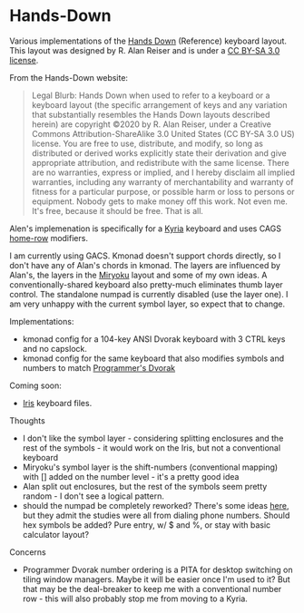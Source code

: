 # Hands-Down
Various implementations of the [Hands
Down](https://sites.google.com/alanreiser.com/handsdown) (Reference) keyboard
layout.  This layout was designed by R. Alan Reiser and is under a [CC BY-SA 3.0 license](https://creativecommons.org/licenses/by-sa/3.0/).

From the Hands-Down website:

> Legal Blurb: Hands Down when used to refer to a keyboard or a keyboard layout (the specific arrangement of keys and any variation that substantially resembles the Hands Down layouts described herein) are copyright ©2020 by R. Alan Reiser, under a Creative Commons Attribution-ShareAlike 3.0 United States (CC BY-SA 3.0 US) license. You are free to use, distribute, and modify, so long as distributed or derived works explicitly state their derivation and give appropriate attribution, and redistribute with the same license. There are no warranties, express or implied, and I hereby disclaim all implied warranties, including any warranty of merchantability and warranty of fitness for a particular purpose, or possible harm or loss to persons or equipment. Nobody gets to make money off this work. Not even me. It's free, because it should be free. That is all.

Alen's implemenation is specifically for a [Kyria](https://splitkb.com/)
keyboard and uses CAGS [home-row](https://precondition.github.io/home-row-mods)
modifiers.

I am currently using GACS.  Kmonad doesn't support chords directly, so I don't have any of Alan's chords in kmonad.  The layers are
influenced by Alan's, the layers in the [Miryoku](https://github.com/manna-harbour/qmk_firmware/blob/miryoku/users/manna-harbour_miryoku/miryoku.org) layout and some of my own ideas.  A conventionally-shared keyboard also pretty-much eliminates thumb layer control.  The standalone numpad is currently disabled (use the layer one).  I am very unhappy with the current symbol layer, so expect that to change.

Implementations:
   * kmonad config for a 104-key ANSI Dvorak keyboard with 3 CTRL keys and no capslock.
   * kmonad config for the same keyboard that also modifies symbols and numbers to match [Programmer's Dvorak](https://www.kaufmann.no/roland/dvorak/)

Coming soon:
   * [Iris](https://keeb.io/collections/iris-split-ergonomic-keyboard) keyboard files.

Thoughts
   * I don't like the symbol layer - considering splitting enclosures and the rest of the symbols - it would work on the Iris, but not a conventional keyboard
   * Miryoku's symbol layer is the shift-numbers (conventional mapping) with [] added on the number level - it's a pretty good idea
   * Alan split out enclosures, but the rest of the symbols seem pretty random - I don't see a logical pattern.
   * should the numpad be completely reworked?  There's some ideas [here](https://geekhack.org/index.php?topic=72149.0), but they admit the studies were all from dialing phone numbers.  Should hex symbols be added?  Pure entry, w/ $ and %, or stay with basic calculator layout?

Concerns
   * Programmer Dvorak number ordering is a PITA for desktop switching on tiling window managers.  Maybe it will be easier once I'm used to it?  But that may be the deal-breaker to keep me with a conventional number row - this will also probably stop me from moving to a Kyria.  
